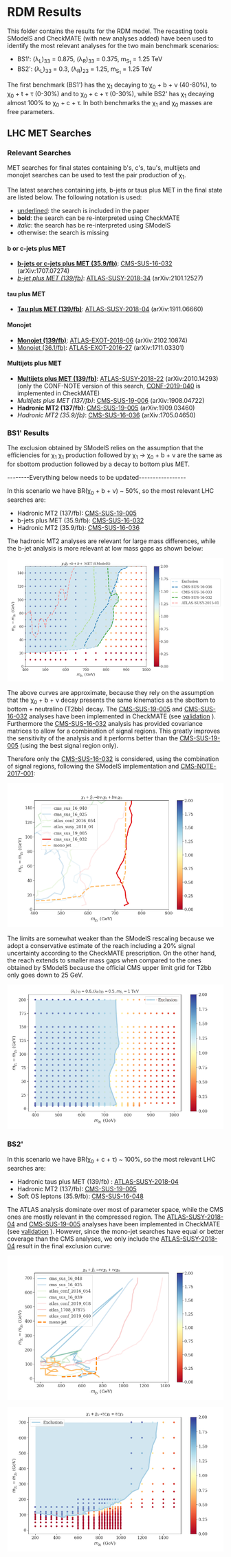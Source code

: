 # RDM Results

This folder contains the results for the RDM model. The recasting tools SModelS and CheckMATE (with new analyses added) have been used to identify the most relevant analyses for the two main benchmark scenarios:

 * BS1': (&lambda;<sub>L</sub>)<sub>33</sub> = 0.875, (&lambda;<sub>R</sub>)<sub>33</sub> = 0.375, m<sub>S<sub>1</sub></sub> = 1.25 TeV
 * BS2': (&lambda;<sub>L</sub>)<sub>33</sub> = 0.3, (&lambda;<sub>R</sub>)<sub>23</sub> = 1.25, m<sub>S<sub>1</sub></sub> = 1.25 TeV

The first benchmark (BS1') has the &chi;<sub>1</sub> decaying to &chi;<sub>0</sub> + b  + &nu; (40-80%), to &chi;<sub>0</sub> + t  + &tau; (0-30%) and to &chi;<sub>0</sub> + c  + &tau; (0-30%), while BS2' has &chi;<sub>1</sub> decaying almost 100% to &chi;<sub>0</sub> + c + &tau;.
In both benchmarks the &chi;<sub>1</sub> and &chi;<sub>0</sub> masses are free parameters.


## LHC MET Searches ##

### Relevant Searches ###

MET searches for final states containing b's, c's, tau's, multijets and monojet searches can be used to test the pair production of &chi;<sub>1</sub>.

The latest searches containing jets, b-jets or taus plus MET in the final state are listed below. The following notation is used:

 * <ins>underlined</ins>: the search is included in the paper
 * **bold**: the search can be re-interpreted using CheckMATE
 * *italic*: the search has be re-interpreted using SModelS
 * otherwise: the search is missing

#### b or c-jets plus MET ####

  * <ins>**b-jets or c-jets plus MET (35.9/fb)**</ins>: [CMS-SUS-16-032](http://cms-results.web.cern.ch/cms-results/public-results/publications/SUS-16-032/) (arXiv:1707.07274)
  * <ins>*b-jet plus MET (139/fb)*</ins>: [ATLAS-SUSY-2018-34](https://atlas.web.cern.ch/Atlas/GROUPS/PHYSICS/PAPERS/SUSY-2018-34/) (arXiv:2101.12527)

#### tau plus MET ####  
  * <ins>**Tau plus MET (139/fb)**</ins>: [ATLAS-SUSY-2018-04](https://atlas.web.cern.ch/Atlas/GROUPS/PHYSICS/PAPERS/SUSY-2018-04/) (arXiv:1911.06660)

#### Monojet ####

  * <ins>**Monojet (139/fb)**</ins>: [ATLAS-EXOT-2018-06](http:/atlas.web.cern.ch/Atlas/GROUPS/PHYSICS/PAPERS/EXOT-2018-06/) (arXiv:2102.10874)
  * <ins>Monojet (36.1/fb)</ins>: [ATLAS-EXOT-2016-27](https://atlas.web.cern.ch/Atlas/GROUPS/PHYSICS/PAPERS/EXOT-2016-27/) (arXiv:1711.03301)

#### Multijets plus MET ####

* <ins>**Multijets plus MET (139/fb)**</ins>: [ATLAS-SUSY-2018-22](https://atlas.web.cern.ch/Atlas/GROUPS/PHYSICS/PAPERS/SUSY-2018-22/) (arXiv:2010.14293) (only the CONF-NOTE version of this search, [CONF-2019-040](https://atlas.web.cern.ch/Atlas/GROUPS/PHYSICS/CONFNOTES/ATLAS-CONF-2019-040/) is implemented in CheckMATE)
* *Multijets plus MET (137/fb)*: [CMS-SUS-19-006](http://cms-results.web.cern.ch/cms-results/public-results/publications/SUS-19-006/index.html) (arXiv:1908.04722)
* **Hadronic MT2 (137/fb)**: [CMS-SUS-19-005](http://cms-results.web.cern.ch/cms-results/public-results/publications/SUS-19-005/index.html) (arXiv:1909.03460)
* *Hadronic MT2 (35.9/fb)*: [CMS-SUS-16-036](http://cms-results.web.cern.ch/cms-results/public-results/publications/SUS-16-036/index.html) (arXiv:1705.04650)



### BS1' Results ###

The exclusion obtained by SModelS relies on the assumption that the efficiencies for  &chi;<sub>1</sub> &chi;<sub>1</sub> production followed by &chi;<sub>1</sub> &#8594; &chi;<sub>0</sub> + b  + &nu;  are the same as for sbottom production followed by a decay to bottom plus MET.





--------Everything below needs to be updated-----------------

In this scenario we have BR(&chi;<sub>0</sub> + b + &nu;) ~ 50%, so the most relevant LHC searches are:

 * Hadronic MT2 (137/fb): [CMS-SUS-19-005](http://cms-results.web.cern.ch/cms-results/public-results/publications/SUS-19-005/index.html)
 * b-jets plus MET (35.9/fb): [CMS-SUS-16-032](http://cms-results.web.cern.ch/cms-results/public-results/publications/SUS-16-032/index.html)
 * Hadronic MT2 (35.9/fb): [CMS-SUS-16-036](http://cms-results.web.cern.ch/cms-results/public-results/publications/SUS-16-036/index.html)

The hadronic MT2 analyses are relevant for large mass differences, while the b-jet analysis is more relevant at low mass gaps as shown below:

![Alt text](T2bb_SModelSexclusion_BM2.png?raw=true "BM1 exclusion")

The above curves are approximate, because they rely on the assumption that the &chi;<sub>0</sub> + b + &nu; decay presents the same
kinematics as the sbottom to bottom + neutralino (T2bb) decay. The [CMS-SUS-19-005](http://cms-results.web.cern.ch/cms-results/public-results/publications/SUS-19-005/index.html)
and [CMS-SUS-16-032](http://cms-results.web.cern.ch/cms-results/public-results/publications/SUS-16-032/index.html) analyses have been implemented
in CheckMATE (see [validation](../myCheckMateFiles/validation) ). Furthermore the [CMS-SUS-16-032](http://cms-results.web.cern.ch/cms-results/public-results/publications/SUS-16-032/index.html)
analysis has provided covariance matrices to allow for a combination of signal regions. This greatly improves the sensitivity of the analysis
and it performs better than the [CMS-SUS-19-005](http://cms-results.web.cern.ch/cms-results/public-results/publications/SUS-19-005/index.html) (using the
best signal region only).

Therefore only the [CMS-SUS-16-032](http://cms-results.web.cern.ch/cms-results/public-results/publications/SUS-16-032/index.html) is considered,
using the combination of signal regions, following the SModelS implementation and [CMS-NOTE-2017-001](https://cds.cern.ch/record/2242860?ln=en):

![Alt text](BM2_exclusionAll.png?raw=true "BM2 exclusion")

The limits are somewhat weaker than the SModelS rescaling because we adopt a conservative estimate of the reach including a 20% signal uncertainty
according to the CheckMATE prescription.
On the other hand, the reach extends to smaller mass gaps when compared to the ones obtained by SModelS because the official CMS upper limit
grid for T2bb only goes down to 25 GeV.


![Alt text](exclusion_BM2.png?raw=true "BM2 exclusion")

### BS2' ###

In this scenario we have BR(&chi;<sub>0</sub> + c + &tau;) ~ 100%, so the most relevant LHC searches are:

 * Hadronic taus plus MET (139/fb) : [ATLAS-SUSY-2018-04](https://atlas.web.cern.ch/Atlas/GROUPS/PHYSICS/PAPERS/SUSY-2018-04/)
 * Hadronic MT2 (137/fb): [CMS-SUS-19-005](http://cms-results.web.cern.ch/cms-results/public-results/publications/SUS-19-005/index.html)
 * Soft OS leptons (35.9/fb): [CMS-SUS-16-048](http://cms-results.web.cern.ch/cms-results/public-results/publications/SUS-16-048/index.html)


The ATLAS analysis dominate over most of parameter space, while the CMS ones are mostly relevant in the compressed region.
The [ATLAS-SUSY-2018-04](https://atlas.web.cern.ch/Atlas/GROUPS/PHYSICS/PAPERS/SUSY-2018-04/)
and [CMS-SUS-19-005](http://cms-results.web.cern.ch/cms-results/public-results/publications/SUS-19-005/index.html) analyses have been implemented
in CheckMATE (see [validation](../myCheckMateFiles/validation) ).
However, since the mono-jet searches have equal or better coverage than the CMS analyses,
we only include the [ATLAS-SUSY-2018-04](https://atlas.web.cern.ch/Atlas/GROUPS/PHYSICS/PAPERS/SUSY-2018-04/)
result in the final exclusion curve:

![Alt text](BM1_exclusionAll.png?raw=true "BM1 exclusion")

![Alt text](exclusion_BM1.png?raw=true "BM1 exclusion curve")
